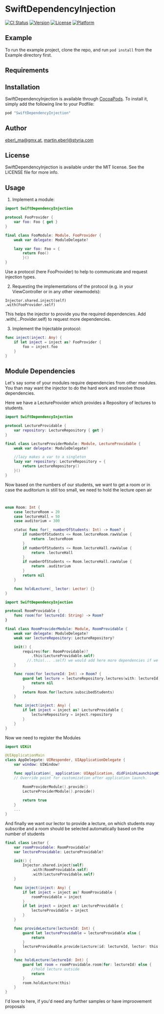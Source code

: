 # SwiftDependencyInjection

[![CI Status](http://img.shields.io/travis/EMart86/SwiftDependencyInjection.svg?style=flat)](https://travis-ci.org/eberl_ma@gmx.at/SwiftDependencyInjection)
[![Version](https://img.shields.io/cocoapods/v/SwiftDependencyInjection.svg?style=flat)](http://cocoapods.org/pods/SwiftDependencyInjection)
[![License](https://img.shields.io/cocoapods/l/SwiftDependencyInjection.svg?style=flat)](http://cocoapods.org/pods/SwiftDependencyInjection)
[![Platform](https://img.shields.io/cocoapods/p/SwiftDependencyInjection.svg?style=flat)](http://cocoapods.org/pods/SwiftDependencyInjection)

## Example

To run the example project, clone the repo, and run `pod install` from the Example directory first.

## Requirements

## Installation

SwiftDependencyInjection is available through [CocoaPods](http://cocoapods.org). To install
it, simply add the following line to your Podfile:

```ruby
pod "SwiftDependencyInjection"
```

## Author

eberl_ma@gmx.at, martin.eberl@styria.com

## License

SwiftDependencyInjection is available under the MIT license. See the LICENSE file for more info.

## Usage

1) Implement a module:

```swift
import SwiftDependencyInjection

protocol FooProvider {
    var foo: Foo { get }
}

final class FooModule: Module, FooProvider {
    weak var delegate: ModuleDelegate?

    lazy var foo: Foo = {
        return Foo()
        }()
}
```

Use a protocol (here FooProvider) to help to communicate and request injection types.


2) Requesting the implementations of the protocol (e.g. in your ViewController or in any other viewmodels):

```
Injector.shared.inject(self)
.with(FooProvider.self)
```

This helps the injector to provide you the required dependencies. Add .with(...Provider.self) to request more dependencies.

3) Implement the Injectable protocol:


```swift
func inject(inject: Any) {
    if let inject = inject as? FooProvider {
        foo = inject.foo
    }
}
```

## Module Dependencies

Let's say some of your modules require dependencies from other modules. You than may want the injector to do the hard work and resolve those dependencies. 

Here we have a LectureProvider which provides a Repository of lectures to students.
```swift
import SwiftDependencyInjection

protocol LectureProvidable {
    var repository: LectureRepository { get }
}

final class LectureProviderModule: Module, LectureProvidable {
    weak var delegate: ModuleDelegate?

    //lazy makes a var to a singleton
    lazy var repository: LectureRepository = {
        return LectureRepository()
    }()
}
```

Now based on the numbers of our students, we want to get a room or in case the auditorium  is still too small, we need to hold the lecture open air
```swift


enum Room: Int {
    case lectureRoom = 20
    case lectureHall = 50
    case auditorium = 300

    statuc func for(_ numberOfStudents: Int) -> Room? {
        if numberOfStudents <= Room.lectureRoom.rawValue {
            return .lectureRoom
        }
        if numberOfStudents <= Room.lectureHall.rawValue {
            return .lectureHall
        }
        if numberOfStudents <= Room.lectureHall.rawValue {
            return .auditorium
        }
        return nil
    }

    func holdLecture(_ lector: Lector) {} 
}

import SwiftDependencyInjection

protocol RoomProvidable {
    func room(for lectureId: String) -> Room?
}

final class RoomProviderModule: Module, RoomProvidable {
    weak var delegate: ModuleDelegate?
    weak var lectureRepository: LectureRepository?

    init() {
        requires(for: RoomProvidable)?
            .this(LectureProvidable.self)
          //.this(... .self) we would add here more dependencies if we needed to
    }

    func room(for lectureId: Int) -> Room? {
        guard let lecture = lectureRepository.lectures(with: lectureId) else {
            return nil
        }
        return Room.for(lecture.subscibedStudents)
    }

    func inject(inject: Any) {
        if let inject = inject as? LectureProvidable {
            lectureRepository = inject.repository
        }
    }
}
```

Now we need to register the Modules

```swift
import UIKit

@UIApplicationMain
class AppDelegate: UIResponder, UIApplicationDelegate {
    var window: UIWindow?

    func application(_ application: UIApplication, didFinishLaunchingWithOptions launchOptions: [UIApplicationLaunchOptionsKey: Any]?) -> Bool {
    // Override point for customization after application launch.

        RoomProviderModule().provide()
        LectureProviderModule().provide()
        
        return true
    }
    ...
}
```

And finally we want our lector to provide a lecture, on which students may subscribe and a room should be selected automatically based on the number of students

```swift
final class Lector {
    var roomProvidable: RoomProvidable?
    var lectureProvidable: LectureProvidable?

    init() {
        Injector.shared.inject(self)
            .with(RoomProvidable.self)
            .with(LectureProvidable.self)
    }

    func inject(inject: Any) {
        if let inject = inject as? RoomProvidable {
            roomProvidable = inject
        }
        if let inject = inject as? LectureProvidable {
            lectureProvidable = inject
        }
    }

    func provideLecture(lectureId: Int) {
        guard let lectureProvidable = lectureProvidable else {
            return
        }
        lectureProvideable.provide(Lecture(id: lectureId, lector: this, Date(2017, 12, 03), estimatedHours: 2))
    }

    func holdLecture(lectureId: Int) {
        guard let room = roomProvidable.room(for: lectureId) else {
            //hold lecture outside
            return
        }
        room.holdLecture(this)
    }
}
```

I'd love to here, if you'd need any further samples or have improovement proposals

